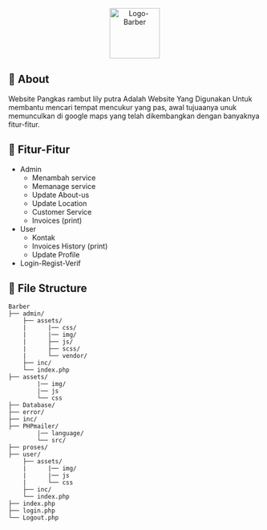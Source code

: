 <p align="center">
  <img src="https://github.com/Denngrh/Barber-ujikom/assets/112230212/83986cfc-2397-42fd-9626-06a9df793476" alt="Logo-Barber" style="width: 100px;">
</p>

##  :beginner: About
Website Pangkas rambut lily putra Adalah Website Yang Digunakan Untuk membantu mencari tempat mencukur yang pas, awal tujuaanya unuk memunculkan di google maps yang telah dikembangkan dengan banyaknya fitur-fitur.

## :ledger: Fitur-Fitur
- Admin
    - Menambah service
    - Memanage service
    - Update About-us
    - Update Location
    - Customer Service
    - Invoices (print)
- User
    - Kontak
    - Invoices History (print)
    - Update Profile
- Login-Regist-Verif

##  :file_folder: File Structure
```
Barber
├── admin/
    ├── assets/
    |      |── css/
    |      |── img/
    |      ├── js/
    |      ├── scss/ 
    |      └── vendor/
    ├── inc/     
    └── index.php 
├── assets/
        |── img/
        |── js
        └── css
├── Database/
├── error/
├── inc/
├── PHPmailer/
        |── language/
        └── src/
├── proses/
├── user/
    ├── assets/
    |      |── img/
    |      |── js 
    |      └── css
    ├── inc/     
    └── index.php 
├── index.php
├── login.php
└── Logout.php
```

